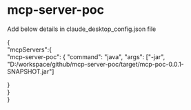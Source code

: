 # mcp-server-poc

Add below details in claude_desktop_config.json file

{ <br>
    "mcpServers":{    
        "mcp-server-poc": {
        "command": "java",
        "args": ["-jar", "D:/workspace/github/mcp-server-poc/target/mcp-poc-0.0.1-SNAPSHOT.jar"] 

  } <br>
    }<br>
}